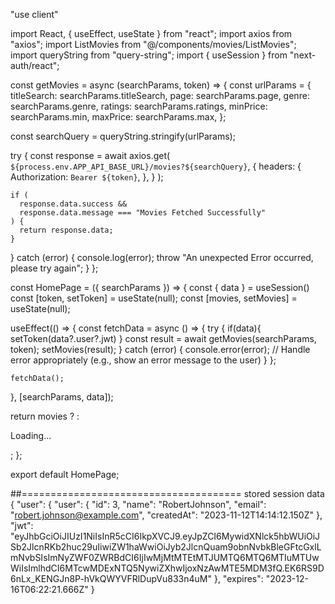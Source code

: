 <!-- TODO stop requests going over & over again -->


"use client"

import React, { useEffect, useState } from "react";
import axios from "axios";
import ListMovies from "@/components/movies/ListMovies";
import queryString from "query-string";
import { useSession } from "next-auth/react";

const getMovies = async (searchParams, token) => {
  const urlParams = {
    titleSearch: searchParams.titleSearch,
    page: searchParams.page,
    genre: searchParams.genre,
    ratings: searchParams.ratings,
    minPrice: searchParams.min,
    maxPrice: searchParams.max,
  };

  const searchQuery = queryString.stringify(urlParams);

  try {
    const response = await axios.get(
      `${process.env.APP_API_BASE_URL}/movies?${searchQuery}`,
      {
        headers: {
          Authorization: `Bearer ${token}`,
        },
      }
    );

    if (
      response.data.success &&
      response.data.message === "Movies Fetched Successfully"
    ) {
      return response.data;
    }
  } catch (error) {
    console.log(error);
    throw "An unexpected Error occurred, please try again";
  }
};

const HomePage = ({ searchParams }) => {
  const { data } = useSession()
  const [token, setToken] = useState(null);
  const [movies, setMovies] = useState(null);

  useEffect(() => {
    const fetchData = async () => {
      try {
        if(data){
          setToken(data?.user?.jwt)
        }
        const result = await getMovies(searchParams, token);
        setMovies(result);
      } catch (error) {
        console.error(error);
        // Handle error appropriately (e.g., show an error message to the user)
      }
    };

    fetchData();
  }, [searchParams, data]);

  return movies ? <ListMovies data={movies} /> : <p>Loading...</p>;
};

export default HomePage;


##======================================
stored session data 
{
    "user": {
        "user": {
            "id": 3,
            "name": "RobertJohnson",
            "email": "robert.johnson@example.com",
            "createdAt": "2023-11-12T14:14:12.150Z"
        },
        "jwt": "eyJhbGciOiJIUzI1NiIsInR5cCI6IkpXVCJ9.eyJpZCI6MywidXNlck5hbWUiOiJSb2JlcnRKb2huc29uIiwiZW1haWwiOiJyb2JlcnQuam9obnNvbkBleGFtcGxlLmNvbSIsImNyZWF0ZWRBdCI6IjIwMjMtMTEtMTJUMTQ6MTQ6MTIuMTUwWiIsImlhdCI6MTcwMDExNTQ5NywiZXhwIjoxNzAwMTE5MDM3fQ.EK6RS9D6nLx_KENGJn8P-hVkQWYVFRlDupVu833n4uM"
    },
    "expires": "2023-12-16T06:22:21.666Z"
}